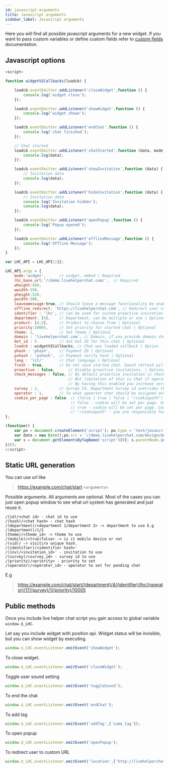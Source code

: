 ```yaml
---
id: javascript-arguments
title: Javascript arguments
sidebar_label: Javascript arguments
---
```


Here you will find all possible javascript arguments for a new widget. If you want to pass custom variables or define custom fields refer to [custom fields](custom-fields-and-prefill.md) documentation.
## Javascript options

```js
<script>

function widgetV2Callbacks(loadcb) {

    loadcb.eventEmitter.addListener('closeWidget',function () {
        console.log('widget close');
    });

    loadcb.eventEmitter.addListener('showWidget',function () {
        console.log('widget shown');
    });

    loadcb.eventEmitter.addListener('endChat',function () {
        console.log('chat finished');
    });

    // Chat started
    loadcb.eventEmitter.addListener('chatStarted',function (data, mode) {
        console.log(data);
    });

    loadcb.eventEmitter.addListener('showInvitation',function (data) {
        // Invitation data
        console.log(data);
    });

    loadcb.eventEmitter.addListener('hideInvitation',function (data) {
        // Invitation data
        console.log('Invitation hidden');
        console.log(data);
    });

    loadcb.eventEmitter.addListener('openPopup',function () {
        console.log('Popup opened');
    });

    loadcb.eventEmitter.addListener('offlineMessage',function () {
        console.log('Offline Message');
    });
}

var LHC_API = LHC_API||{};

LHC_API.args = {
    mode:'widget',      // widget, embed | Required
    lhc_base_url:'//demo.livehelperchat.com/',  // Required
    wheight:450,
    wwidth:350,
    pheight:520,
    pwidth:500,
    leaveamessage:true, // Should leave a message functionality be enabled or not | Optional
    offline_redirect: 'https://livehelperchat.com', // Redirect user to this page if chat is offline | Optional
    identifier : 'lhc', // Can be used for custom proactive invitation | Optional
    department: [4],    // Department, can be multiple or one | Optional
    product: [4,5],     // Product to choose from | Optional
    priority:10005,     // Set priority for started chat | Optional
    theme: 1,           // Set theme | Optional
    domain : 'livehelperchat.com', // Domain, if you provide domain chat will work including subdomains | Optional
    bot_id : 5          // Set bot ID for this chat | Optional
    loadcb : widgetV2Callbacks, // Chat was loaded callback | Option
    phash : 'phash',    // Payment ID | Optional
    pvhash : 'pvhash',  // Payment verify hash | Optional
    lang : 'lit/'       // Chat language | Optional
    fresh : true,       // Do not save started chat. Eeach refresh will result in a new chat | Optional
    proactive : false,      // Disable proactive invitations. | Optional
    check_messages : false, // By default proactive invitation is checked on page load and we determine is there any invitation pending based on present user state.
                            // But limitation of this is that if operator sends a message visitor seems this message only after page view.
                            // By having this enabled you increase server load but visitor won't need to reload page to see operator invitation message.
    survey : 1,         // Survey Id. Department Survey id overrides this value. | Optional
    operator : 1,       // To what opeartor chat should be assigned once it's started automaticaly. It's User ID | Optional
    cookie_per_page : false  // (false | true | false | "/cookiepath")
                             // false - cookie will be set per page. Usefull if you want to have different instances of chat per page.
                             // true - cookie will be set per page. Cookie path argument is not set.
                             // "/cookiepath" - you are responsible for setting cookie path
};

(function() {
    var po = document.createElement('script'); po.type = 'text/javascript'; po.async = true;
    var date = new Date();po.src = '//demo.livehelperchat.com/design/defaulttheme/js/widgetv2/index.js?v2'+(""+date.getFullYear() + date.getMonth() + date.getDate());
    var s = document.getElementsByTagName('script')[0]; s.parentNode.insertBefore(po, s);
})();
</script>
```

## Static URL generation

You can use url like

> https://example.com/chat/start `<arguments>`

Possible arguments. All arguments are optional. Most of the cases you can just open popup window to see what url system has generated and just reuse it.

```
/(id)/<chat id> - chat id to use
/(hash)/<chat hash> - chat hash
/(department)/<department 1/department 2> -> department to use E.g /(department)/1/2
(theme)/<theme_id> -> theme to use 
/(mobile)/<true|false> -> is it mobile device or not
/(vid)/ -> visitiro unique hash.
/(identifier)/<identifier hash>'
/(inv)/<invitation_id>' - invitation to use
/(survey)/<survey_id> - survey id to use
/(priority)/<priority> - priority to set
/(operator)/<operator_id> - operator to set for pending chat
```

E.g 
> https://example.com/chat/start/(department)/4/(identifier)/lhc/(operator)/17/(survey)/1/(priority)/10005

## Public methods

Once you include live helper chat script you gain access to global variable `window.$_LHC`.

Let say you include widget with position api. Widget status will be invisible, but you can show widget by executing.
```js
window.$_LHC.eventListener.emitEvent('showWidget');
```

To close widget.
```js
window.$_LHC.eventListener.emitEvent('closeWidget');
```

Toggle user sound setting
```js
window.$_LHC.eventListener.emitEvent('toggleSound');
```

To end the chat
```js
window.$_LHC.eventListener.emitEvent('endChat');
```

To add tag
```js
window.$_LHC.eventListener.emitEvent('addTag',['some_tag']);
```

To open popup
```js
window.$_LHC.eventListener.emitEvent('openPopup');
```

To redirect user to custom URL
```js
window.$_LHC.eventListener.emitEvent('location',['http://livehelperchat.com']);
```


